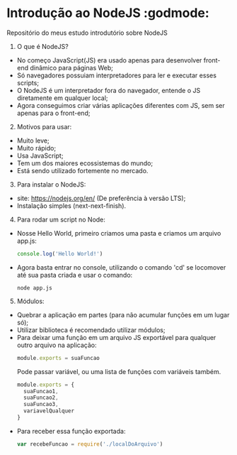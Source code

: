 # Introdução ao NodeJS :godmode:
Repositório do meus estudo introdutório sobre NodeJS

1. O que é NodeJS?
 * No começo JavaScript(JS) era usado apenas para desenvolver front-end dinâmico para páginas Web; 
 * Só navegadores possuiam interpretadores para ler e executar esses scripts;
 * O NodeJS é um interpretador fora do navegador, entende o JS diretamente em qualquer local;
 * Agora conseguimos criar várias aplicações diferentes com JS, sem ser apenas para o front-end;
 
2. Motivos para usar:
 * Muito leve;
 * Muito rápido;
 * Usa JavaScript;
 * Tem um dos maiores ecossistemas do mundo;
 * Está sendo utilizado fortemente no mercado.
  
3. Para instalar o NodeJS:
 * site: https://nodejs.org/en/ (De preferência à versão LTS);
 * Instalação simples (next-next-finish).
 
4. Para rodar um script no Node:
 * Nosse Hello World, primeiro criamos uma pasta e criamos um arquivo app.js:
    ```javascript 
    console.log('Hello World!')
    ```
 * Agora basta entrar no console, utilizando o comando 'cd' se locomover até sua pasta criada e usar o comando:
    ```batchfile 
    node app.js
    ```
    
 5. Módulos:
  * Quebrar a aplicação em partes (para não acumular funções em um lugar só);
  * Utilizar biblioteca é recomendado utilizar módulos;
  * Para deixar uma função em um arquivo JS exportável para qualquer outro arquivo na aplicação:
    ```javascript
    module.exports = suaFuncao
    ```
    Pode passar variável, ou uma lista de funções com variáveis também.
    ```javascript
    module.exports = {
      suaFuncao1,
      suaFuncao2,
      suaFuncao3,
      variavelQualquer
    }
    ```
  * Para receber essa função exportada:
    ```javascript
    var recebeFuncao = require('./localDoArquivo')
    ```
    
    
